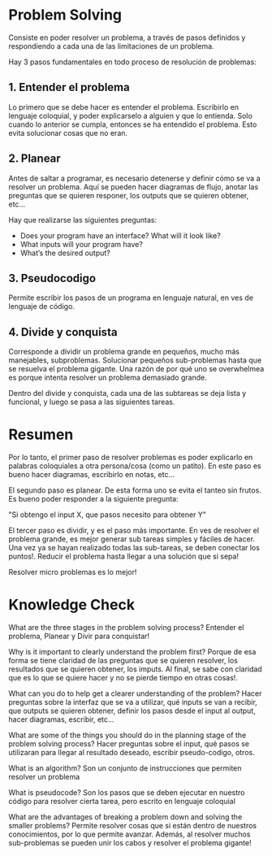 # Problem Solving

Consiste en poder resolver un problema, a través de pasos definidos y respondiendo a cada una de las limitaciones de un problema.

Hay 3 pasos fundamentales en todo proceso de resolución de problemas:

## 1. Entender el problema

Lo primero que se debe hacer es entender el problema. Escribirlo en lenguaje coloquial, y poder explicarselo a alguien y que lo entienda. Solo cuando lo anterior se cumpla, entonces se ha entendido el problema. Esto evita solucionar cosas que no eran.

## 2. Planear

Antes de saltar a programar, es necesario detenerse y definir cómo se va a resolver un problema. Aquí se pueden hacer diagramas de flujo, anotar las preguntas que se quieren responer, los outputs que se quieren obtener, etc...

Hay que realizarse las siguientes preguntas:

- Does your program have an interface? What will it look like?
- What inputs will your program have?
- What’s the desired output?

## 3. Pseudocodigo

Permite escribir los pasos de un programa en lenguaje natural, en ves de lenguaje de código.

## 4. Divide y conquista

Corresponde a dividir un problema grande en pequeños, mucho más manejables, subproblemas. Solucionar pequeños sub-problemas hasta que se resuelva el problema gigante. Una razón de por qué uno se overwhelmea es porque intenta resolver un problema demasiado grande.

Dentro del divide y conquista, cada una de las subtareas se deja lista y funcional, y luego se pasa a las siguientes tareas.

# Resumen

Por lo tanto, el primer paso de resolver problemas es poder explicarlo en palabras coloquiales a otra persona/cosa (como un patito). En este paso es bueno hacer diagramas, escribirlo en notas, etc...

El segundo paso es planear. De esta forma uno se evita el tanteo sin frutos. Es bueno poder responder a la siguiente pregunta:

"Si obtengo el input X, que pasos necesito para obtener Y"

El tercer paso es dividir, y es el paso más importante. En ves de resolver el problema grande, es mejor generar sub tareas simples y fáciles de hacer. Una vez ya se hayan realizado todas las sub-tareas, se deben conectar los puntos!. Reducir el problema hasta llegar a una solución que si sepa!

Resolver micro problemas es lo mejor!


# Knowledge Check

What are the three stages in the problem solving process?
Entender el problema, Planear y Divir para conquistar!

Why is it important to clearly understand the problem first?
Porque de esa forma se tiene claridad de las preguntas que se quieren resolver, los resultados que se quieren obtener, los imputs. Al final, se sabe con claridad que es lo que se quiere hacer y no se pierde tiempo en otras cosas!.

What can you do to help get a clearer understanding of the problem?
Hacer preguntas sobre la interfaz que se va a utilizar, qué inputs se van a recibir, que outputs se quieren obtener, definir los pasos desde el input al output, hacer diagramas, escribir, etc...

What are some of the things you should do in the planning stage of the problem solving process?
Hacer preguntas sobre el input, qué pasos se utilizaran para llegar al resultado deseado, escribir pseudo-codigo, otros.

What is an algorithm?
Son un conjunto de instrucciones que permiten resolver un problema

What is pseudocode?
Son los pasos que se deben ejecutar en nuestro código para resolver cierta tarea, pero escrito en lenguaje coloquial

What are the advantages of breaking a problem down and solving the smaller problems?
Permite resolver cosas que si están dentro de nuestros conocimientos, por lo que permite avanzar. Además, al resolver muchos sub-problemas se pueden unir los cabos y resolver el problema gigante!